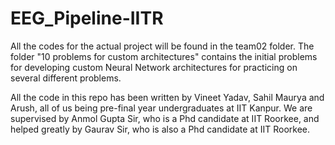 # EEG_Pipeline-IITR
All the codes for the actual project will be found in the team02 folder.
The folder "10 problems for custom architectures" contains the initial problems for developing custom Neural Network architectures for practicing on several different problems.

All the code in this repo has been written by Vineet Yadav, Sahil Maurya and Arush, all of us being pre-final year undergraduates at IIT Kanpur. We are supervised by Anmol Gupta Sir, who is a Phd candidate at IIT Roorkee, and helped greatly by Gaurav Sir, who is also a Phd candidate at IIT Roorkee.
